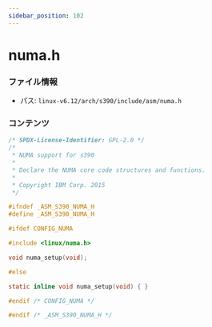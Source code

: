 ```yaml
---
sidebar_position: 102
---
```

# numa.h

### ファイル情報

- パス: `linux-v6.12/arch/s390/include/asm/numa.h`

### コンテンツ

```h
/* SPDX-License-Identifier: GPL-2.0 */
/*
 * NUMA support for s390
 *
 * Declare the NUMA core code structures and functions.
 *
 * Copyright IBM Corp. 2015
 */

#ifndef _ASM_S390_NUMA_H
#define _ASM_S390_NUMA_H

#ifdef CONFIG_NUMA

#include <linux/numa.h>

void numa_setup(void);

#else

static inline void numa_setup(void) { }

#endif /* CONFIG_NUMA */

#endif /* _ASM_S390_NUMA_H */

```
